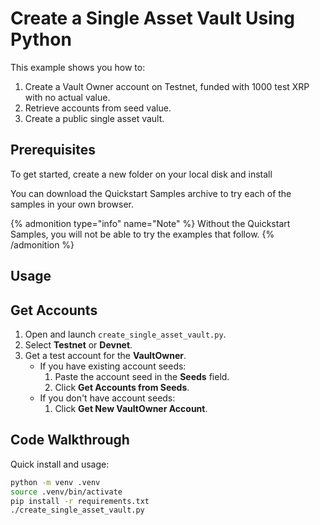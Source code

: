 # Create a Single Asset Vault Using Python

This example shows you how to:

1. Create a Vault Owner account on Testnet, funded with 1000 test XRP with no actual value.
2. Retrieve accounts from seed value.
3. Create a public single asset vault.

## Prerequisites

<!-- TODO: Add prerequisites -->

To get started, create a new folder on your local disk and install

You can download the Quickstart Samples archive to try each of the samples in your own browser.

{% admonition type="info" name="Note" %}
Without the Quickstart Samples, you will not be able to try the examples that follow.
{% /admonition %}

## Usage

## Get Accounts

1. Open and launch `create_single_asset_vault.py`.
2. Select **Testnet** or **Devnet**.
3. Get a test account for the **VaultOwner**.
   - If you have existing account seeds:
      1. Paste the account seed in the **Seeds** field.
      2. Click **Get Accounts from Seeds**.
   - If you don't have account seeds:
      1. Click **Get New VaultOwner Account**.

<!-- TODO: Add Image of form here -->

## Code Walkthrough

Quick install and usage:

```sh
python -m venv .venv
source .venv/bin/activate
pip install -r requirements.txt
./create_single_asset_vault.py
```


